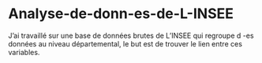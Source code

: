 # Analyse-de-donn-es-de-L-INSEE
J’ai travaillé sur une base de données brutes de L’INSEE qui regroupe d -es données au niveau départemental, le but est de trouver le lien entre ces variables.
